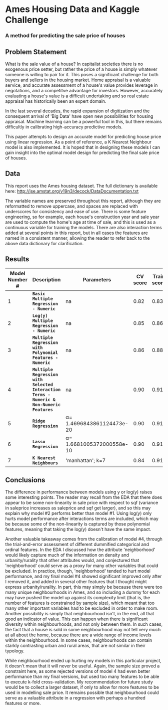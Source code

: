 # Ames Housing Data and Kaggle Challenge
### A method for predicting the sale price of houses


## Problem Statement
What is the sale value of a house? In capitalist societies there is no exogenous price setter, but rather the price of a house is simply whatever someone is willing to pair for it. This poses a significant challenge for both buyers and sellers in the housing market. Home appraisal is a valuable service, and accurate assessment of a house's value provides leverage in negotations, and a competitve advantage for investors. However, accurately evaluating a house's value is a difficult undertaking and so real estate appraisal has historically been an expert domain.

In the last several decades, the rapid expansion of digitization and the consequent arrival of 'Big Data' have open new possibilities for housing appraisal. Machine learning can be a powerful tool in this, but there remains difficultly in calibrating high-accuracy predictive models.

This paper attempts to design an accurate model for predicting house price using linear regression. As a point of reference, a K Nearest Neighbour model is also implemented. It is hoped that in designing these models I can gain insight into the optimal model design for predicting the final sale price of houses.


## Data
This report uses the Ames housing dataset. The full dictionary is available here: http://jse.amstat.org/v19n3/decock/DataDocumentation.txt

The variable names are preserved throughout this report, although they are reformatted to remove uppercase, and spaces are replaced with underscores for consistency and ease of use. There is some feature engineering, so for example, each house's construction year and sale year are used to compute the home's age at time of sale, and this is used as a continuous variable for training the models. There are also interaction terms added at several points in this report, but in all cases the features are named in a consistent manner, allowing the reader to refer back to the above data dictionary for clarification.


## Results
|Model Number #| Description | Parameters | CV score | Train score | Test score |
| --- | --- | --- | --- | --- | --- |
|1| **`Basic Multiple Regression - Numeric`** |na|0.82|0.83|0.81|
|2| **`Log(y) Multiple Regression - Numeric`** |na|0.85|0.86|0.84|
|3| **`Multiple Regression with Polynomial Features - Numeric`** |na|0.86|0.88|0.85|
|4| **`Multiple Regression with Selected Interaction Terms - Numeric &  Non-Numeric Features`** |na|0.90|0.91|0.91|
|5| **`Ridge Regression`** |α= 1.4696843861124473e-20|0.90|0.91|0.90|
|6| **`Lasso Regression`** |α= 1.6681005372000558e-10|0.90|0.91|0.91|
|7| **`K Nearest Neighbours`** |'manhattan'; k=7|0.84|0.91|0.87|


## Conclusions
The difference in performance between models using y or log(y) raises some interesting points. The reader may recall from the EDA that there does appear to be some non-linearity in sale price with respect to sqf (variance in saleprice increases as saleprice and sqf get larger), and so this may explain why model #2 performs better than model #1. Using log(y) only hurts model performance after interactions terms are included, which may be because some of the non-linearity is captured by those polynomial features, meaning that taking the log(y) doesn't have the same impact.

Another valuable takeaway comes from the calibration of model #4, through the trial-and-error assessment of different dummified categorical and ordinal features. In the EDA I discussed how the attribute 'neighborhood' would likely capture much of the information on density and urbanity/rurality that other attributes would, and conjectured that 'neighborhood' could serve as a proxy for many other variables that could be excluded. In practice, though, 'neighborhood' tended to hurt model performance, and my final model #4 showed significant improved only after I removed it, and added in several other features that I thought might express urbanity/rurality. In part, this may simply be because there were too many unique neighbourhoods in Ames, and so including a dummy for each may have pushed the model up against its complexity limit (that is, the number of features is constrained by sample size), which meant that too many other important variables had to be excluded in order to make room. Another possibility is simply that neighbourhood isn't, in the end, all that good an indicator of value. This can happen when there is significant diversity within neighbourhoods, and not only between them. In such cases, the fact that a house is sold in some neighbourhood may not tell very much at all about the home, because there are a wide range of income levels within the neighbourhood. In some cases, neighbourhoods can contain starkly contrasting urban and rural areas, that are not similar in their typology.

While neighbourhood ended up hurting my models in this particular project, it doesn't mean that it will never be useful. Again, the sample size proved a constraint here, as some rejected versions of model 4 had even better performance than my final versions, but used too many features to be able to execute k-fold cross-validation. My recommendation for future study would be to collect a larger dataset, if only to allow for more features to be used in modelling sale price. It remains possible that neighbourhood could serve as a valuable attribute in a regression with perhaps a hundred features or more.
